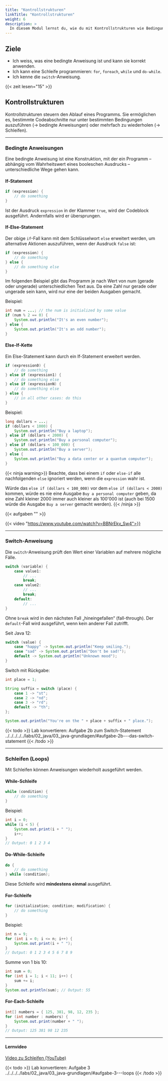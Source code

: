 ```yaml
---
title: "Kontrollstrukturen"
linkTitle: "Kontrollstrukturen"
weight: 6
description: >
  In diesem Modul lernst du, wie du mit Kontrollstrukturen wie Bedingungen und Schleifen den Ablauf eines Programms gezielt steuerst.
---
```


## Ziele

- Ich weiss, was eine bedingte Anweisung ist und kann sie korrekt anwenden.
- Ich kann eine Schleife programmieren: `for`, `foreach`, `while` und `do-while`.
- Ich kenne die `switch`-Anweisung.

{{< zeit lesen="15" >}}

## Kontrollstrukturen

Kontrollstrukturen steuern den Ablauf eines Programms. Sie ermöglichen es, bestimmte Codeabschnitte nur unter bestimmten Bedingungen auszuführen (→ bedingte Anweisungen) oder mehrfach zu wiederholen (→ Schleifen).

---

### Bedingte Anweisungen

Eine bedingte Anweisung ist eine Konstruktion, mit der ein Programm – abhängig vom Wahrheitswert eines booleschen Ausdrucks – unterschiedliche Wege gehen kann.

#### If-Statement

```java
if (expression) {
    // do something
}
```

Ist der Ausdruck `expression` in der Klammer `true`, wird der Codeblock ausgeführt. Andernfalls wird er übersprungen.

#### If-Else-Statement

Der obige `if`-Fall kann mit dem Schlüsselwort `else` erweitert werden, um alternative Aktionen auszuführen, wenn der
Ausdruck `false` ist:

```java
if (expression) {
    // do something
} else {
    // do something else
}
```

Im folgenden Beispiel gibt das Programm je nach Wert von num (gerade oder ungerade) unterschiedlichen Text aus. Da eine
Zahl nur gerade oder ungerade sein kann, wird nur eine der beiden Ausgaben gemacht.

Beispiel:

```java
int num = ...; // the num is initialized by some value
if (num % 2 == 0) {
    System.out.println("It's an even number");
} else {
    System.out.println("It's an odd number");
}
```

#### Else-If-Kette

Ein Else-Statement kann durch ein If-Statement erweitert werden.

```java
if (expression0) {
    // do something
} else if (expression1) {
    // do something else
} else if (expressionN) {
    // do something else
} else {
    // in all other cases: do this
}
```

Beispiel:

```java
long dollars = ...;
if (dollars < 1000) {
    System.out.println("Buy a laptop");
} else if (dollars < 2000) {
    System.out.println("Buy a personal computer");
} else if (dollars < 100_000) {
    System.out.println("Buy a server");
} else {
    System.out.println("Buy a data center or a quantum computer");
}
```

{{< ninja warning>}}
Beachte, dass bei einem `if` oder `else-if` alle nachfolgenden `else` ignoriert werden, wenn die `expression` wahr ist.

Würde das `else if (dollars < 100_000)` vor dem `else if (dollars < 2000)` kommen, würde es nie eine Ausgabe `Buy a personal computer` geben, da eine Zahl kleiner 2000 immer auch kleiner als 100'000 ist (auch bei 1500 würde die Ausgabe `Buy a server` gemacht werden).
{{< /ninja >}}

{{< aufgaben "[](../../../../labs/02_java/03_java-grundlagen/06_control-structures/)" >}}

{{< video "https://www.youtube.com/watch?v=BBNrEkv_Sw4">}}

---

### Switch-Anweisung

Die `switch`-Anweisung prüft den Wert einer Variablen auf mehrere mögliche Fälle.

```java
switch (variable) {
    case value1:
        // ...
        break;
    case value2:
        // ...
        break;
    default:
        // ...
}
```

Ohne `break` wird in den nächsten Fall „hineingefallen“ (fall-through). Der `default`-Fall wird ausgeführt, wenn kein anderer Fall zutrifft.

Seit Java 12:

```java
switch (value) {
    case "happy" -> System.out.println("Keep smiling.");
    case "sad" -> System.out.println("Don't be sad!");
    default -> System.out.println("Unknown mood");
}
```

Switch mit Rückgabe:

```java
int place = 1;

String suffix = switch (place) {
    case 1 -> "st";
    case 2 -> "nd";
    case 3 -> "rd";
    default -> "th";
};

System.out.println("You're on the " + place + suffix + " place.");
```

{{< todo >}}
Lab konvertieren: Aufgabe 2b zum Switch-Statement  
../../../../../labs/02_java/03_java-grundlagen/#aufgabe-2b---das-switch-statement
{{< /todo >}}

---

### Schleifen (Loops)

Mit Schleifen können Anweisungen wiederholt ausgeführt werden.

#### While-Schleife

```java
while (condition) {
    // do something
}
```

Beispiel:

```java
int i = 0;
while (i < 5) {
    System.out.print(i + " ");
    i++;
}
// Output: 0 1 2 3 4
```

#### Do-While-Schleife

```java
do {
    // do something
} while (condition);
```

Diese Schleife wird **mindestens einmal** ausgeführt.

#### For-Schleife

```java
for (initialization; condition; modification) {
    // do something
}
```

Beispiel:

```java
int n = 9;
for (int i = 0; i <= n; i++) {
    System.out.print(i + " ");
}
// Output: 0 1 2 3 4 5 6 7 8 9
```

Summe von 1 bis 10:

```java
int sum = 0;
for (int i = 1; i < 11; i++) {
    sum += i;
}
System.out.println(sum); // Output: 55
```

#### For-Each-Schleife

```java
int[] numbers = { 125, 381, 98, 12, 235 };
for (int number : numbers) {
    System.out.print(number + " ");
}
// Output: 125 381 98 12 235
```

---

#### Lernvideo

[Video zu Schleifen (YouTube)](https://www.youtube.com/watch?v=_y5lnzRZeko)

{{< todo >}}
Lab konvertieren: Aufgabe 3  
../../../../labs/02_java/03_java-grundlagen/#aufgabe-3---loops
{{< /todo >}}
